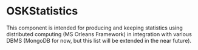 # OSKStatistics
This component is intended for producing and keeping statistics using distributed computing (MS Orleans Framework) in integration with various DBMS (MongoDB for now, but this list will be extended in the near future).


